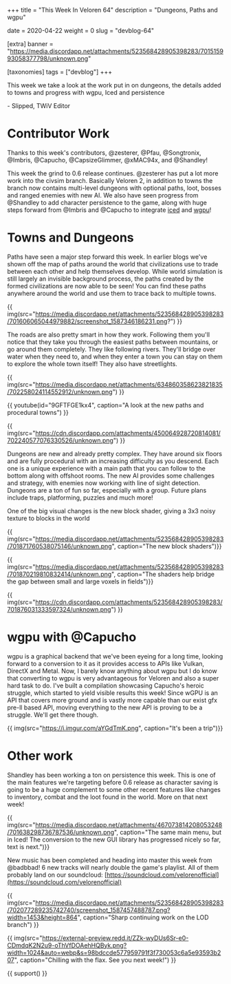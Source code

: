 +++
title = "This Week In Veloren 64"
description = "Dungeons, Paths and wgpu"

date = 2020-04-22
weight = 0
slug = "devblog-64"

[extra]
banner = "https://media.discordapp.net/attachments/523568428905398283/701515993058377798/unknown.png"

[taxonomies]
tags = ["devblog"]
+++

This week we take a look at the work put in on dungeons, the details added to towns and progress with wgpu, Iced and persistence

\- Slipped, TWiV Editor

# Contributor Work

Thanks to this week's contributors, @zesterer, @Pfau, @Songtronix, @Imbris, @Capucho, @CapsizeGlimmer, @xMAC94x, and @Shandley!

This week the grind to 0.6 release continues. @zesterer has put a lot more work into the civsim branch. Basically Veloren 2, in addition to towns the branch now contains multi-level dungeons with optional paths, loot, bosses and ranged enemies with new AI. We also have seen progress from @Shandley to add character persistence to the game, along with huge steps forward from @Imbris and @Capucho to integrate [iced](https://github.com/hecrj/iced) and [wgpu](https://github.com/gfx-rs/wgpu-rs)!

# Towns and Dungeons

Paths have seen a major step forward this week. In earlier blogs we've shown off the map of paths around the world that civilizations use to trade between each other and help themselves develop. While world simulation is still largely an invisible background process, the paths created by the formed civilizations are now able to be seen! You can find these paths anywhere around the world and use them to trace back to multiple towns.

{{ img(src="https://media.discordapp.net/attachments/523568428905398283/701606065044979882/screenshot_1587346186231.png?") }}

The roads are also pretty smart in how they work. Following them you'll notice that they take you through the easiest paths between mountains, or go around them completely. They like following rivers. They'll bridge over water when they need to, and when they enter a town you can stay on them to explore the whole town itself! They also have streetlights.

{{ img(src="https://media.discordapp.net/attachments/634860358623821835/702258024114552912/unknown.png") }}

{{ youtube(id="9GFTFGE1kx4", caption="A look at the new paths and procedural towns") }}

{{ img(src="https://cdn.discordapp.com/attachments/450064928720814081/702240577076330526/unknown.png") }}

Dungeons are new and already pretty complex. They have around six floors and are fully procedural with an increasing difficulty as you descend. Each one is a unique experience with a main path that you can follow to the bottom along with offshoot rooms. The new AI provides some challenges and strategy, with enemies now working with line of sight detection. Dungeons are a ton of fun so far, especially with a group. Future plans include traps, platforming, puzzles and much more!

One of the big visual changes is the new block shader, giving a 3x3 noisy texture to blocks in the world

{{ img(src="https://media.discordapp.net/attachments/523568428905398283/701871760538075146/unknown.png", caption="The new block shaders")}}

{{ img(src="https://media.discordapp.net/attachments/523568428905398283/701870219810832414/unknown.png", caption="The shaders help bridge the gap between small and large voxels in fields")}}

{{ img(src="https://cdn.discordapp.com/attachments/523568428905398283/701876031333597324/unknown.png") }}

# wgpu with @Capucho

wgpu is a graphical backend that we've been eyeing for a long time, looking forward to a conversion to it as it provides access to APIs like Vulkan, DirectX and Metal. Now, I barely know anything about wgpu but I do know that converting to wgpu is very advantageous for Veloren and also a super hard task to do. I've built a compilation showcasing Capucho's heroic struggle, which started to yield visible results this week! Since wGPU is an API that covers more ground and is vastly more capable than our exist gfx pre-ll based API, moving everything to the new API is proving to be a struggle. We'll get there though.

{{ img(src="https://i.imgur.com/aYGdTmK.png", caption="It's been a trip")}}

# Other work

Shandley has been working a ton on persistence this week. This is one of the main features we're targeting before 0.6 release as character saving is going to be a huge complement to some other recent features like changes to inventory, combat and the loot found in the world. More on that next week!

{{ img(src="https://media.discordapp.net/attachments/467073814208053248/701638298736787536/unknown.png", caption="The same main menu, but in Iced! The conversion to the new GUI library has progressed nicely so far, text is next.")}}

New music has been completed and heading into master this week from @badbbad! 6 new tracks will nearly double the game's playlist. All of them probably land on our soundcloud: [https://soundcloud.com/velorenofficial](https://soundcloud.com/velorenofficial)

{{ img(src="https://media.discordapp.net/attachments/523568428905398283/702077289235742740/screenshot_1587457488787.png?width=1453&height=864", caption="Sharp continuing work on the LOD branch") }}

{{ img(src="https://external-preview.redd.it/ZZk-wyDUs6Sr-e0-CDmdqK2N2u9-oThVfDOAehHQByk.png?width=1024&auto=webp&s=98bdccde577959791f3f730053c6a5e93593b207", caption="Chilling with the flax. See you next week!") }}

{{ support() }}
